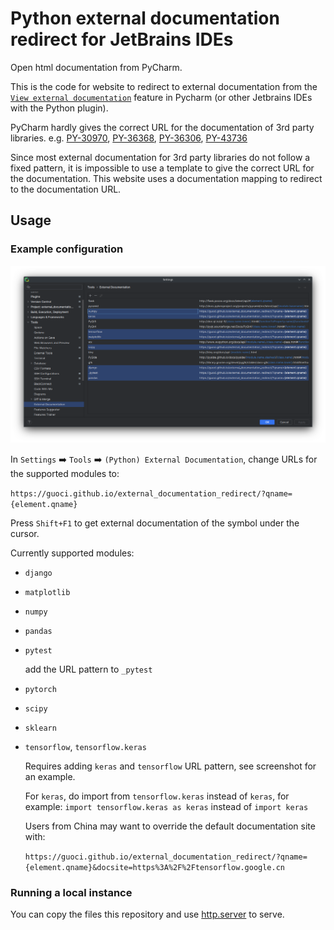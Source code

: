 # Python external documentation redirect for JetBrains IDEs

Open html documentation from PyCharm.

This is the code for website to redirect to external documentation from the [`View external documentation`](https://www.jetbrains.com/help/pycharm/settings-tools-python-external-documentation.html) feature in Pycharm (or other Jetbrains IDEs with the Python plugin).

PyCharm hardly gives the correct URL for the documentation of 3rd party libraries. e.g. [PY-30970](https://youtrack.jetbrains.com/issue/PY-30970/Cannot-set-up-external-documentation-for-Django-2.0), [PY-36368](https://youtrack.jetbrains.com/issue/PY-36368/Bad-external-documentation-links-to-symbols-imported-directly-from-numpy-module), [PY-36306](https://youtrack.jetbrains.com/issue/PY-36306/Python-external-documentation-not-working-for-numpy), [PY-43736](https://youtrack.jetbrains.com/issue/PY-43736/Python-External-Documentation-Add-more-libraries-and-make-it-default-if-internal-is-missing)

Since most external documentation for 3rd party libraries do not follow a fixed pattern, it is impossible to use a template to give the correct URL for the documentation. This website uses a documentation mapping to redirect to the documentation URL.

## Usage

### Example configuration  
![example configuration](config.png)

In `Settings` :arrow_right: `Tools` :arrow_right: `(Python) External Documentation`, change URLs for the supported modules to:

`https://guoci.github.io/external_documentation_redirect/?qname={element.qname}`

Press `Shift+F1` to get external documentation of the symbol under the cursor.

Currently supported modules:
- `django`
- `matplotlib`
- `numpy`
- `pandas`
- `pytest`

  add the URL pattern to `_pytest`
- `pytorch`
- `scipy`
- `sklearn`
- `tensorflow`, `tensorflow.keras`
  
  Requires adding `keras` and `tensorflow` URL pattern, see screenshot for an example.

  For `keras`, do import from `tensorflow.keras` instead of `keras`, for example:
  `import tensorflow.keras as keras`
  instead of 
  `import keras`
  
  Users from China may want to override the default documentation site with:

  `https://guoci.github.io/external_documentation_redirect/?qname={element.qname}&docsite=https%3A%2F%2Ftensorflow.google.cn`



### Running a local instance
You can copy the files this repository and use [http.server](https://docs.python.org/3/library/http.server.html) to serve.
